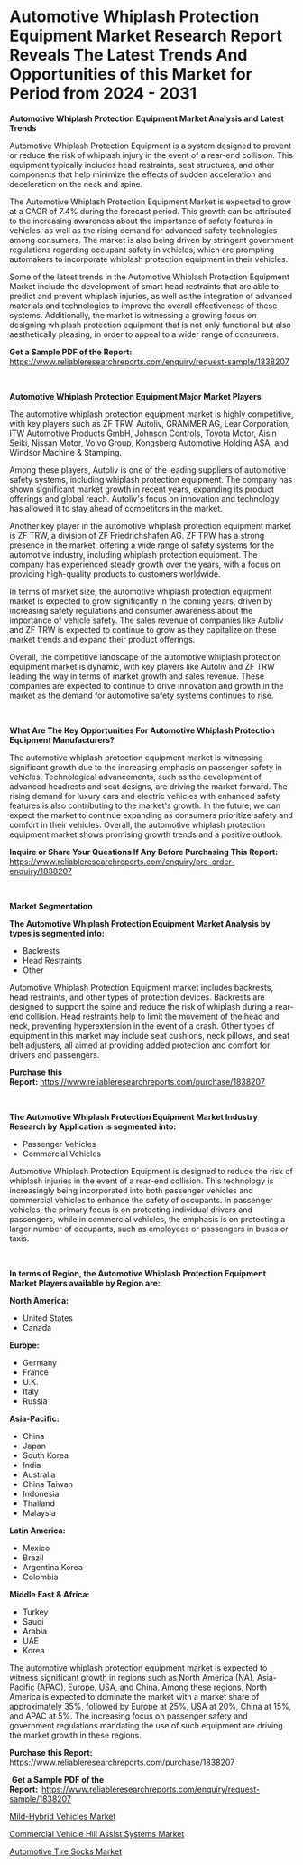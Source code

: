 <p><h1>Automotive Whiplash Protection Equipment Market Research Report Reveals The Latest Trends And Opportunities of this Market for Period from 2024 - 2031</h1></p><p><strong>Automotive Whiplash Protection Equipment Market Analysis and Latest Trends</strong></p>
<p><p>Automotive Whiplash Protection Equipment is a system designed to prevent or reduce the risk of whiplash injury in the event of a rear-end collision. This equipment typically includes head restraints, seat structures, and other components that help minimize the effects of sudden acceleration and deceleration on the neck and spine.</p><p>The Automotive Whiplash Protection Equipment Market is expected to grow at a CAGR of 7.4% during the forecast period. This growth can be attributed to the increasing awareness about the importance of safety features in vehicles, as well as the rising demand for advanced safety technologies among consumers. The market is also being driven by stringent government regulations regarding occupant safety in vehicles, which are prompting automakers to incorporate whiplash protection equipment in their vehicles.</p><p>Some of the latest trends in the Automotive Whiplash Protection Equipment Market include the development of smart head restraints that are able to predict and prevent whiplash injuries, as well as the integration of advanced materials and technologies to improve the overall effectiveness of these systems. Additionally, the market is witnessing a growing focus on designing whiplash protection equipment that is not only functional but also aesthetically pleasing, in order to appeal to a wider range of consumers.</p></p>
<p><strong>Get a Sample PDF of the Report:&nbsp;</strong> <a href="https://www.reliableresearchreports.com/enquiry/request-sample/1838207">https://www.reliableresearchreports.com/enquiry/request-sample/1838207</a></p>
<p>&nbsp;</p>
<p><strong>Automotive Whiplash Protection Equipment Major Market Players</strong></p>
<p><p>The automotive whiplash protection equipment market is highly competitive, with key players such as ZF TRW, Autoliv, GRAMMER AG, Lear Corporation, ITW Automotive Products GmbH, Johnson Controls, Toyota Motor, Aisin Seiki, Nissan Motor, Volvo Group, Kongsberg Automotive Holding ASA, and Windsor Machine & Stamping. </p><p>Among these players, Autoliv is one of the leading suppliers of automotive safety systems, including whiplash protection equipment. The company has shown significant market growth in recent years, expanding its product offerings and global reach. Autoliv's focus on innovation and technology has allowed it to stay ahead of competitors in the market.</p><p>Another key player in the automotive whiplash protection equipment market is ZF TRW, a division of ZF Friedrichshafen AG. ZF TRW has a strong presence in the market, offering a wide range of safety systems for the automotive industry, including whiplash protection equipment. The company has experienced steady growth over the years, with a focus on providing high-quality products to customers worldwide.</p><p>In terms of market size, the automotive whiplash protection equipment market is expected to grow significantly in the coming years, driven by increasing safety regulations and consumer awareness about the importance of vehicle safety. The sales revenue of companies like Autoliv and ZF TRW is expected to continue to grow as they capitalize on these market trends and expand their product offerings.</p><p>Overall, the competitive landscape of the automotive whiplash protection equipment market is dynamic, with key players like Autoliv and ZF TRW leading the way in terms of market growth and sales revenue. These companies are expected to continue to drive innovation and growth in the market as the demand for automotive safety systems continues to rise.</p></p>
<p>&nbsp;</p>
<p><strong>What Are The Key Opportunities For Automotive Whiplash Protection Equipment Manufacturers?</strong></p>
<p><p>The automotive whiplash protection equipment market is witnessing significant growth due to the increasing emphasis on passenger safety in vehicles. Technological advancements, such as the development of advanced headrests and seat designs, are driving the market forward. The rising demand for luxury cars and electric vehicles with enhanced safety features is also contributing to the market's growth. In the future, we can expect the market to continue expanding as consumers prioritize safety and comfort in their vehicles. Overall, the automotive whiplash protection equipment market shows promising growth trends and a positive outlook.</p></p>
<p><strong>Inquire or Share Your Questions If Any Before Purchasing This Report:</strong> <a href="https://www.reliableresearchreports.com/enquiry/pre-order-enquiry/1838207">https://www.reliableresearchreports.com/enquiry/pre-order-enquiry/1838207</a></p>
<p>&nbsp;</p>
<p><strong>Market Segmentation</strong></p>
<p><strong>The Automotive Whiplash Protection Equipment Market Analysis by types is segmented into:</strong></p>
<p><ul><li>Backrests</li><li>Head Restraints</li><li>Other</li></ul></p>
<p><p>Automotive Whiplash Protection Equipment market includes backrests, head restraints, and other types of protection devices. Backrests are designed to support the spine and reduce the risk of whiplash during a rear-end collision. Head restraints help to limit the movement of the head and neck, preventing hyperextension in the event of a crash. Other types of equipment in this market may include seat cushions, neck pillows, and seat belt adjusters, all aimed at providing added protection and comfort for drivers and passengers.</p></p>
<p><strong>Purchase this Report:&nbsp;</strong><a href="https://www.reliableresearchreports.com/purchase/1838207">https://www.reliableresearchreports.com/purchase/1838207</a></p>
<p>&nbsp;</p>
<p><strong>The Automotive Whiplash Protection Equipment Market Industry Research by Application is segmented into:</strong></p>
<p><ul><li>Passenger Vehicles</li><li>Commercial Vehicles</li></ul></p>
<p><p>Automotive Whiplash Protection Equipment is designed to reduce the risk of whiplash injuries in the event of a rear-end collision. This technology is increasingly being incorporated into both passenger vehicles and commercial vehicles to enhance the safety of occupants. In passenger vehicles, the primary focus is on protecting individual drivers and passengers, while in commercial vehicles, the emphasis is on protecting a larger number of occupants, such as employees or passengers in buses or taxis.</p></p>
<p>&nbsp;</p>
<p><strong>In terms of Region, the Automotive Whiplash Protection Equipment Market Players available by Region are:</strong></p>
<p>
    <p> <strong> North America: </strong>
        <ul>
            <li>United States</li>
            <li>Canada</li>
        </ul>
        </p> 
    <p> <strong> Europe: </strong>
        <ul>
            <li>Germany</li>
            <li>France</li>
            <li>U.K.</li>
            <li>Italy</li>
            <li>Russia</li>
        </ul>
        </p> 
    <p> <strong> Asia-Pacific: </strong>
        <ul>
            <li>China</li>
            <li>Japan</li>
            <li>South Korea</li>
            <li>India</li>
            <li>Australia</li>
            <li>China Taiwan</li>
            <li>Indonesia</li>
            <li>Thailand</li>
            <li>Malaysia</li>
        </ul>
        </p> 
    <p> <strong> Latin America: </strong>
        <ul>
            <li>Mexico</li>
            <li>Brazil</li>
            <li>Argentina Korea</li>
            <li>Colombia</li>
        </ul>
        </p> 
    <p> <strong> Middle East & Africa: </strong>
        <ul>
            <li>Turkey</li>
            <li>Saudi</li>
            <li>Arabia</li>
            <li>UAE</li>
            <li>Korea</li>
        </ul>
    </p>
    </p>
<p><p>The automotive whiplash protection equipment market is expected to witness significant growth in regions such as North America (NA), Asia-Pacific (APAC), Europe, USA, and China. Among these regions, North America is expected to dominate the market with a market share of approximately 35%, followed by Europe at 25%, USA at 20%, China at 15%, and APAC at 5%. The increasing focus on passenger safety and government regulations mandating the use of such equipment are driving the market growth in these regions.</p></p>
<p><strong>Purchase this Report: </strong><a href="https://www.reliableresearchreports.com/purchase/1838207">https://www.reliableresearchreports.com/purchase/1838207</a></p>
<p>&nbsp;<strong>Get a Sample PDF of the Report:&nbsp;&nbsp;</strong><a href="https://www.reliableresearchreports.com/enquiry/request-sample/1838207">https://www.reliableresearchreports.com/enquiry/request-sample/1838207</a></p>
<p><strong></strong></p>
<p><p><a href="https://github.com/Sinjinluong3e0awx2m195k76/Market-Research-Report-List-1/blob/main/mild-hybrid-vehicles-market.md">Mild-Hybrid Vehicles Market</a></p><p><a href="https://github.com/beatblasta/Market-Research-Report-List-2/blob/main/commercial-vehicle-hill-assist-systems-market.md">Commercial Vehicle Hill Assist Systems Market</a></p><p><a href="https://github.com/shotows/Market-Research-Report-List-1/blob/main/automotive-tire-socks-market.md">Automotive Tire Socks Market</a></p></p>